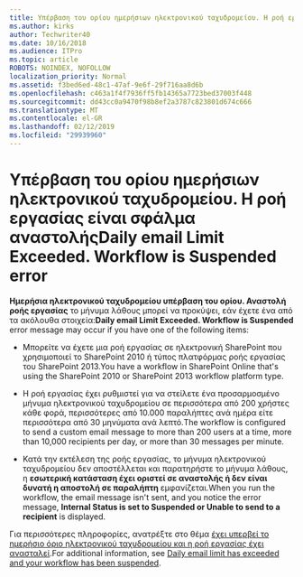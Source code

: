 ```yaml
---
title: Υπέρβαση του ορίου ημερήσιων ηλεκτρονικού ταχυδρομείου. Η ροή εργασίας είναι σφάλμα αναστολής
ms.author: kirks
author: Techwriter40
ms.date: 10/16/2018
ms.audience: ITPro
ms.topic: article
ROBOTS: NOINDEX, NOFOLLOW
localization_priority: Normal
ms.assetid: f3bed6ed-48c1-47af-9e6f-29f716aa8d6b
ms.openlocfilehash: c463a1f4f7936ff5fb14365a7723bed37003f448
ms.sourcegitcommit: dd43cc0a9470f98b8ef2a3787c823801d674c666
ms.translationtype: MT
ms.contentlocale: el-GR
ms.lasthandoff: 02/12/2019
ms.locfileid: "29939960"
---
```

# <a name="daily-email-limit-exceeded-workflow-is-suspended-error"></a><span data-ttu-id="b16a8-p102">Υπέρβαση του ορίου ημερήσιων ηλεκτρονικού ταχυδρομείου. Η ροή εργασίας είναι σφάλμα αναστολής</span><span class="sxs-lookup"><span data-stu-id="b16a8-p102">Daily email Limit Exceeded. Workflow is Suspended error</span></span>

 <span data-ttu-id="b16a8-105">**Ημερήσια ηλεκτρονικού ταχυδρομείου υπέρβαση του ορίου. Αναστολή ροής εργασίας** το μήνυμα λάθους μπορεί να προκύψει, εάν έχετε ένα από τα ακόλουθα στοιχεία:</span><span class="sxs-lookup"><span data-stu-id="b16a8-105">**Daily email Limit Exceeded. Workflow is Suspended** error message may occur if you have one of the following items:</span></span> 
  
- <span data-ttu-id="b16a8-106">Μπορείτε να έχετε μια ροή εργασίας σε ηλεκτρονική SharePoint που χρησιμοποιεί το SharePoint 2010 ή τύπος πλατφόρμας ροής εργασίας του SharePoint 2013.</span><span class="sxs-lookup"><span data-stu-id="b16a8-106">You have a workflow in SharePoint Online that's using the SharePoint 2010 or SharePoint 2013 workflow platform type.</span></span>
    
- <span data-ttu-id="b16a8-107">Η ροή εργασίας έχει ρυθμιστεί για να στείλετε ένα προσαρμοσμένο μήνυμα ηλεκτρονικού ταχυδρομείου σε περισσότερα από 200 χρήστες κάθε φορά, περισσότερες από 10.000 παραλήπτες ανά ημέρα είτε περισσότερα από 30 μηνύματα ανά λεπτό.</span><span class="sxs-lookup"><span data-stu-id="b16a8-107">The workflow is configured to send a custom email message to more than 200 users at a time, more than 10,000 recipients per day, or more than 30 messages per minute.</span></span>
    
- <span data-ttu-id="b16a8-108">Κατά την εκτέλεση της ροής εργασίας, το μήνυμα ηλεκτρονικού ταχυδρομείου δεν αποστέλλεται και παρατηρήστε το μήνυμα λάθους, η **εσωτερική κατάσταση έχει οριστεί σε αναστολής ή δεν είναι δυνατή η αποστολή σε παραλήπτη** εμφανίζεται.</span><span class="sxs-lookup"><span data-stu-id="b16a8-108">When you run the workflow, the email message isn't sent, and you notice the error message, **Internal Status is set to Suspended or Unable to send to a recipient** is displayed.</span></span> 
    
<span data-ttu-id="b16a8-109">Για περισσότερες πληροφορίες, ανατρέξτε στο θέμα [έχει υπερβεί το ημερήσιο όριο ηλεκτρονικού ταχυδρομείου και η ροή εργασίας έχει ανασταλεί](https://go.microsoft.com/fwlink/?Linkid=2031137).</span><span class="sxs-lookup"><span data-stu-id="b16a8-109">For additional information, see [Daily email limit has exceeded and your workflow has been suspended](https://go.microsoft.com/fwlink/?Linkid=2031137).</span></span>
  
